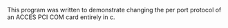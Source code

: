 This program was written to demonstrate changing the per port protocol of an ACCES PCI COM card entirely in c.